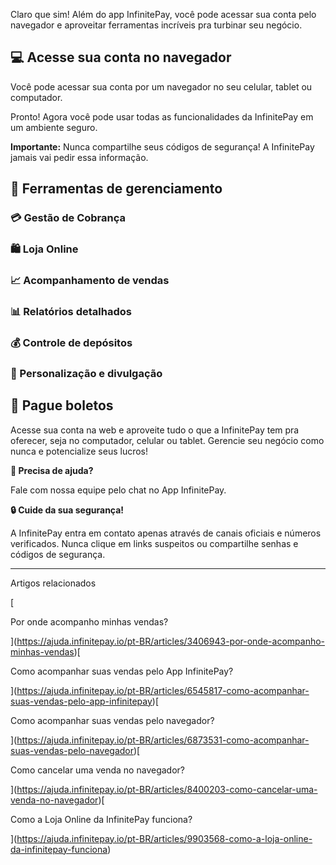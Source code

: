 Claro que sim! Além do app InfinitePay, você pode acessar sua conta pelo navegador e aproveitar ferramentas incríveis pra turbinar seu negócio.

## **💻 Acesse sua conta no navegador**

Você pode acessar sua conta por um navegador no seu celular, tablet ou computador.

Pronto! Agora você pode usar todas as funcionalidades da InfinitePay em um ambiente seguro.

**Importante:** Nunca compartilhe seus códigos de segurança! A InfinitePay jamais vai pedir essa informação.

## **🔧 Ferramentas de gerenciamento**

### 💳 **Gestão de Cobrança**

### 🛍️ **Loja Online**

### 📈 **Acompanhamento de vendas**

### 📊 **Relatórios detalhados**

### 💰 **Controle de depósitos**

### **🔗 Personalização e divulgação**

## **🏦 Pague boletos**

Acesse sua conta na web e aproveite tudo o que a InfinitePay tem pra oferecer, seja no computador, celular ou tablet. Gerencie seu negócio como nunca e potencialize seus lucros!

**🔔 Precisa de ajuda?**

Fale com nossa equipe pelo chat no App InfinitePay.

**🔒 Cuide da sua segurança!**

A InfinitePay entra em contato apenas através de canais oficiais e números verificados. Nunca clique em links suspeitos ou compartilhe senhas e códigos de segurança.

___

Artigos relacionados

[

Por onde acompanho minhas vendas?

](https://ajuda.infinitepay.io/pt-BR/articles/3406943-por-onde-acompanho-minhas-vendas)[

Como acompanhar suas vendas pelo App InfinitePay?

](https://ajuda.infinitepay.io/pt-BR/articles/6545817-como-acompanhar-suas-vendas-pelo-app-infinitepay)[

Como acompanhar suas vendas pelo navegador?

](https://ajuda.infinitepay.io/pt-BR/articles/6873531-como-acompanhar-suas-vendas-pelo-navegador)[

Como cancelar uma venda no navegador?

](https://ajuda.infinitepay.io/pt-BR/articles/8400203-como-cancelar-uma-venda-no-navegador)[

Como a Loja Online da InfinitePay funciona?

](https://ajuda.infinitepay.io/pt-BR/articles/9903568-como-a-loja-online-da-infinitepay-funciona)
